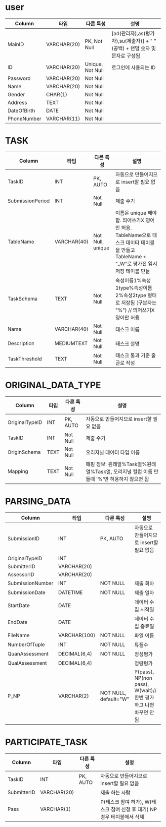 # user

| Column      | 타입        | 다른 특성        | 설명                                                         |
| ----------- | ----------- | ---------------- | ------------------------------------------------------------ |
| MainID      | VARCHAR(20) | PK, Not Null     | [ad(관리자),as(평가자),su(제출자)] + " "(공백) + 랜덤 숫자 및 문자로 구성됨 |
| ID          | VARCHAR(20) | Unique, Not Null | 로그인에 사용되는 ID                                         |
| Password    | VARCHAR(20) | Not Null         |                                                              |
| Name        | VARCHAR(20) | Not Null         |                                                              |
| Gender      | CHAR(1)     | Not Null         |                                                              |
| Address     | TEXT        | Not Null         |                                                              |
| DateOfBirth | DATE        | Not Null         |                                                              |
| PhoneNumber | VARCHAR(11) | Not Null         |                                                              |



# TASK

| Column           | 타입        | 다른 특성        | 설명                                                         |
| ---------------- | ----------- | ---------------- | ------------------------------------------------------------ |
| TaskID           | INT         | PK, AUTO         | 자동으로 만들어지므로 insert할 필요 없음                     |
| SubmissionPeriod | INT         | Not Null         | 제출 주기                                                    |
| TableName        | VARCHAR(40) | Not Null, unique | 이름은 unique 해야함. 띄어쓰기X 영어만 허용. TableName으로 태스크 데이터 테이블을 만들고 TableName + "_W"로 평가전 임시 저장 테이블 만듦 |
| TaskSchema       | TEXT        | Not Null         | 속성이름1%속성1type%속성이름2%속성2type 형태로 저장됨 (구분자는 "%") // 띄어쓰기X 영어만 허용 |
| Name             | VARCHAR(40) | Not Null         | 태스크 이름                                                  |
| Description      | MEDIUMTEXT  | Not Null         | 태스크 설명                                                  |
| TaskThreshold    | TEXT        | Not Null         | 태스크 통과 기준 줄글로 작성                                 |



# ORIGINAL_DATA_TYPE

| Column         | 타입 | 다른 특성 | 설명                                                         |
| -------------- | ---- | --------- | ------------------------------------------------------------ |
| OriginalTypeID | INT  | PK, AUTO  | 자동으로 만들어지므로 insert할 필요 없음                     |
| TaskID         | INT  | Not Null  | 제출 주기                                                    |
| OriginSchema   | TEXT | Not Null  | 오리지널 데이터 타입 이름                                    |
| Mapping        | TEXT | Not Null  | 매핑 정보: 원래열%Task열%원래열%Task열, 오리지널 컬럼 이름 만들때 '%'만 허용하지 않으면 됨 |



# PARSING_DATA

| Column           | 타입         | 다른 특성             | 설명                                                         |
| ---------------- | ------------ | --------------------- | ------------------------------------------------------------ |
| SubmissionID     | INT          | PK, AUTO              | 자동으로 만들어지므로 insert할 필요 없음                     |
| OriginalTypeID   | INT          |                       |                                                              |
| SubmitterID      | VARCHAR(20)  |                       |                                                              |
| AssessorID       | VARCHAR(20)  |                       |                                                              |
| SubmissionNumber | INT          | NOT NULL              | 제출 회차                                                    |
| SubmissionDate   | DATETIME     | NOT NULL              | 제출 일자                                                    |
| StartDate        | DATE         |                       | 데이터 수집 시작일                                           |
| EndDate          | DATE         |                       | 데이터 수집 종료일                                           |
| FileName         | VARCHAR(100) | NOT NULL              | 파일 이름                                                    |
| NumberOfTuple    | INT          | NOT NULL              | 튜플수                                                       |
| QuanAssessment   | DECIMAL(6,4) | NOT NULL              | 정성평가                                                     |
| QualAssessment   | DECIMAL(6,4) |                       | 정량평가                                                     |
| P_NP             | VARCHAR(2)   | NOT NULL, default="W" | P(pass), NP(non pass), W(wait)// 한번 평가하고 나면 바꾸면 안됨 |



# PARTICIPATE_TASK

| Column      | 타입        | 다른 특성 | 설명                                                         |
| ----------- | ----------- | --------- | ------------------------------------------------------------ |
| TaskID      | INT         | PK, AUTO  | 자동으로 만들어지므로 insert할 필요 없음                     |
| SubmitterID | VARCHAR(20) |           | 제출 하는 사람                                               |
| Pass        | VARCHAR(1)  |           | P(태스크 참여 허가), W(태스크 참여 신청 후 대기) NP 경우 테이블에서 삭제 |
